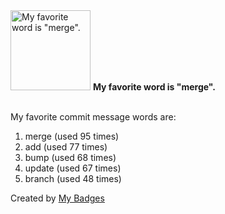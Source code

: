 <img src="https://my-badges.github.io/my-badges/favorite-word.png" alt="My favorite word is &quot;merge&quot;." title="My favorite word is &quot;merge&quot;." width="128">
<strong>My favorite word is &quot;merge&quot;.</strong>
<br><br>

My favorite commit message words are:

1. merge (used 95 times)
2. add (used 77 times)
3. bump (used 68 times)
4. update (used 67 times)
5. branch (used 48 times)


Created by <a href="https://github.com/my-badges/my-badges">My Badges</a>